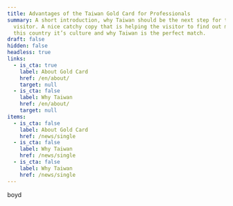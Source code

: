 ```yaml
---
title: Advantages of the Taiwan Gold Card for Professionals
summary: A short introduction, why Taiwan should be the next step for the
  visitor. A nice catchy copy that is helping the visitor to find out more about
  this country it’s culture and why Taiwan is the perfect match.
draft: false
hidden: false
headless: true
links:
  - is_cta: true
    label: About Gold Card
    href: /en/about/
    target: null
  - is_cta: false
    label: Why Taiwan
    href: /en/about/
    target: null
items:
  - is_cta: false
    label: About Gold Card
    href: /news/single
  - is_cta: false
    label: Why Taiwan
    href: /news/single
  - is_cta: false
    label: Why Taiwan
    href: /news/single
---
```

boyd